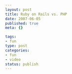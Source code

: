 ```yaml
--- 
layout: post
title: Ruby on Rails vs. PHP
date: 2007-06-05
published: true
meta: {}

tags: 
- fun
type: post
categories: 
- fun
- video
status: publish
---
```


